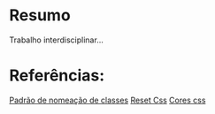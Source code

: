 # Resumo

Trabalho interdisciplinar...

# Referências: 

[Padrão de nomeação de classes](https://getbem.com/naming/)
[Reset Css](https://www.alura.com.br/artigos/o-que-e-reset-css?utm_term=&utm_campaign=&utm_source=adwords&utm_medium=ppc&hsa_acc=7964138385&hsa_cam=20987928442&hsa_grp=157916200306&hsa_ad=689395782879&hsa_src=g&hsa_tgt=dsa-2273097816642&hsa_kw=&hsa_mt=&hsa_net=adwords&hsa_ver=3&gad_source=1&gclid=CjwKCAjwrvyxBhAbEiwAEg_KgngOWYp1ghguMzIj5fSrXW4gVRamm6UdsyseD7iNJDsPoGhiohGxxxoCXt0QAvD_BwE)
[Cores css](https://tailwindcss.com/docs/customizing-colors)